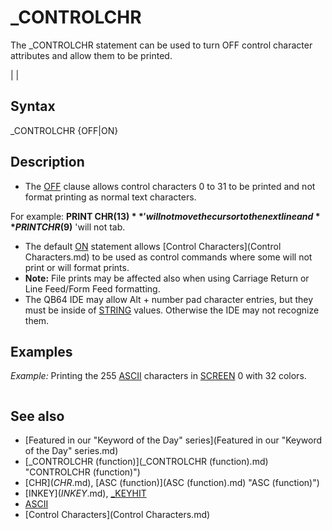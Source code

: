 # _CONTROLCHR

The _CONTROLCHR statement can be used to turn OFF control character attributes and allow them to be printed.

  

|  |

## Syntax

_CONTROLCHR {OFF|ON}
  

## Description

* The [OFF](OFF.md) clause allows control characters 0 to 31 to be printed and not format printing as normal text characters.

For example: **PRINT CHR$(13)** 'will not move the cursor to the next line and **PRINT CHR$(9)** 'will not tab.
* The default [ON](ON.md) statement allows [Control Characters](Control Characters.md) to be used as control commands where some will not print or will format prints.
* **Note:** File prints may be affected also when using Carriage Return or Line Feed/Form Feed formatting.
* The QB64 IDE may allow Alt + number pad character entries, but they must be inside of [STRING](STRING.md) values. Otherwise the IDE may not recognize them.

  

## Examples

*Example:* Printing the 255 [ASCII](ASCII.md) characters in [SCREEN](SCREEN.md) 0 with 32 colors.

``` [DIM](DIM.md) i [AS](AS.md) [_UNSIGNED](_UNSIGNED.md) [_BYTE](_BYTE.md) [WIDTH](WIDTH.md) 40, 25 [CLS](CLS.md) _CONTROLCHR [OFF](OFF.md) i = 0 [DO](DO.md)     [PRINT](PRINT.md) [CHR$](CHR$.md)(i);     i = i + 1     [IF](IF.md) (i [AND](AND.md) "AND (boolean)") &HF) = 0 [THEN](THEN.md) [PRINT](PRINT.md) [LOOP WHILE](LOOP WHILE.md) i [LOCATE](LOCATE.md) 1, 20 [DO](DO.md)     [COLOR](COLOR.md) i [AND](AND.md) &HF [OR](OR.md) (i [AND](AND.md) &H80) \ &H8, (i [AND](AND.md) &H70) \ &H10     [PRINT](PRINT.md) [CHR$](CHR$.md)(i);     i = i + 1     [IF](IF.md) (i [AND](AND.md) "AND (boolean)") &HF) = 0 [THEN](THEN.md) [LOCATE](LOCATE.md) 1 + i \ &H10, 20 [LOOP WHILE](LOOP WHILE.md) i [END](END.md)  
```

  

## See also

* [Featured in our "Keyword of the Day" series](Featured in our "Keyword of the Day" series.md)
* [_CONTROLCHR (function)](_CONTROLCHR (function).md) "CONTROLCHR (function)")
* [CHR$](CHR$.md), [ASC (function)](ASC (function).md) "ASC (function)")
* [INKEY$](INKEY$.md), [_KEYHIT](_KEYHIT.md)
* [ASCII](ASCII.md)
* [Control Characters](Control Characters.md)

  

